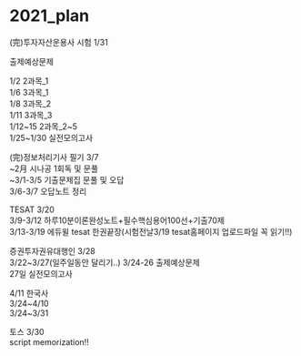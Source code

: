# 2021_plan

(完)투자자산운용사 시험 1/31 <br>

출제예상문제<br>

1/2 2과목_1<br>
1/6 3과목_1<br>
1/8 3과목_2<br>
1/11 3과목_3<br>
1/12~15 2과목_2~5<br>
1/25~1/30 실전모의고사 <br>


(完)정보처리기사 필기 3/7 <br>
~2月 시나공 1회독 및 문풀<br>
~3/1-3/5 기출문제집 문풀 및 오답<br>
3/6-3/7 오답노트 정리<br>

TESAT 3/20 <br>
3/9-3/12 하루10분이론완성노트+필수핵심용어100선+기출70제<br>
3/13-3/19 에듀윌 tesat 한권끝장(시험전날3/19 tesat홈페이지 업로드파일 꼭 읽기!!)<br>

증권투자권유대행인 3/28 <br>
3/22~3/27(일주일동안 달리기..)
3/24-26 출제예상문제<br>
27일 실전모의고사<br>

4/11 한국사 <br>
3/24~4/10<br>
3/24~3/31<br>

토스 3/30<br>
script memorization!!<br>

